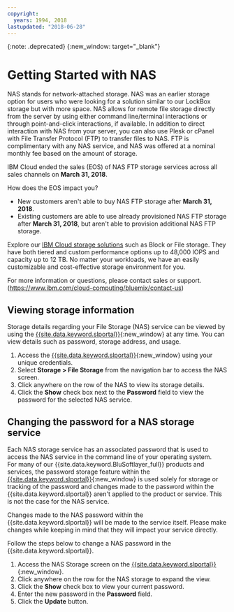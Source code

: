 ```yaml
---
copyright:
  years: 1994, 2018
lastupdated: "2018-06-28"
---
```

{:note: .deprecated}
{:new_window: target="_blank"}

# Getting Started with NAS

NAS stands for network-attached storage. NAS was an earlier storage option for users who were looking for a solution similar to our LockBox storage but with more space. NAS allows for remote file storage directly from the server by using either command line/terminal interactions or through point-and-click interactions, if available. In addition to direct interaction with NAS from your server, you can also use Plesk or cPanel with File Transfer Protocol (FTP) to transfer files to NAS. FTP is complimentary with any NAS service, and NAS was offered at a nominal monthly fee based on the amount of storage.

IBM Cloud ended the sales (EOS) of NAS FTP storage services across all sales channels on **March 31, 2018**.

How does the EOS impact you?

- New customers aren't able to buy NAS FTP storage after **March 31, 2018**.
- Existing customers are able to use already provisioned NAS FTP storage after **March 31, 2018**, but aren't able to provision additional NAS FTP storage.

Explore our [IBM Cloud storage solutions](https://www.ibm.com/cloud/storage) such as Block or File storage. They have both tiered and custom performance options up to 48,000 IOPS and capacity up to 12 TB. No matter your workloads, we have an easily customizable and cost-effective storage environment for you.

For more information or questions, please contact sales or support.<br />
(https://www.ibm.com/cloud-computing/bluemix/contact-us)


## Viewing storage information

Storage details regarding your File Storage (NAS) service can be viewed by using the [{{site.data.keyword.slportal}}](https://control.softlayer.com/){:new_window} at any time. You can view details such as password, storage address, and usage.

1. Access the [{{site.data.keyword.slportal}}](https://control.softlayer.com/){:new_window} using your unique credentials.
2. Select **Storage > File Storage** from the navigation bar to access the NAS screen.
2. Click anywhere on the row of the NAS to view its storage details.
3. Click the **Show** check box next to the **Password**  field to view the password for the selected NAS service.

## Changing the password for a NAS storage service

Each NAS storage service has an associated password that is used to access the NAS service in the command line of your operating system.  
For many of our {{site.data.keyword.BluSoftlayer_full}} products and services, the password storage feature within the [{{site.data.keyword.slportal}}](https://control.softlayer.com/){:new_window} is used solely for storage or tracking of the password and changes made to the password within the {{site.data.keyword.slportal}} aren't applied to the product or service. This is not the case for the NAS service.

Changes made to the NAS password within the {{site.data.keyword.slportal}} will be made to the service itself. Please make changes while keeping in mind that they will impact your service directly.

Follow the steps below to change a NAS password in the {{site.data.keyword.slportal}}.

1. Access the NAS Storage screen on the [{{site.data.keyword.slportal}}](https://control.softlayer.com/){:new_window}.
2. Click anywhere on the row for the NAS storage to expand the view.
3. Click the **Show** check box to view your current password.
4. Enter the new password in the **Password** field.
5. Click the **Update** button.
